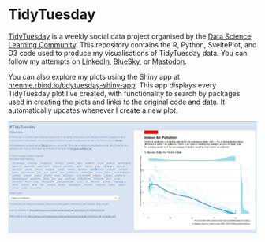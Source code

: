 # TidyTuesday

[TidyTuesday](https://github.com/rfordatascience/tidytuesday/blob/master/README.md) is a weekly social data project organised by the [Data Science Learning Community](https://dslc.io/). This repository contains the R, Python, SveltePlot, and D3 code used to produce my visualisations of TidyTuesday data. You can follow my attempts on [LinkedIn](https://www.linkedin.com/in/nicola-rennie/), [BlueSky](https://bsky.app/profile/nrennie.bsky.social), or [Mastodon](https://fosstodon.org/@nrennie).

You can also explore my plots using the Shiny app at [nrennie.rbind.io/tidytuesday-shiny-app](https://nrennie.rbind.io/tidytuesday-shiny-app/). This app displays every TidyTuesday plot I’ve created, with functionality to search by packages used in creating the plots and links to the original code and data. It automatically updates whenever I create a new plot.

![](https://raw.githubusercontent.com/nrennie/tidytuesday-shiny-app/refs/heads/main/tidytuesday-shiny-app.png)